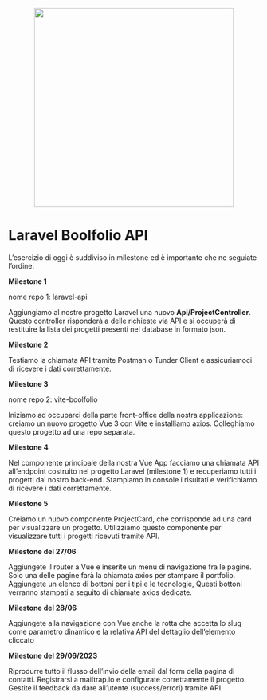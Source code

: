 <p align="center"><a href="https://laravel.com" target="_blank"><img src="https://raw.githubusercontent.com/laravel/art/master/logo-lockup/5%20SVG/2%20CMYK/1%20Full%20Color/laravel-logolockup-cmyk-red.svg" width="400"></a></p>

# Laravel Boolfolio API

L’esercizio di oggi è suddiviso in milestone ed è importante che ne seguiate l’ordine.

**Milestone 1**

nome repo 1: laravel-api

Aggiungiamo al nostro progetto Laravel una nuovo 
**Api/ProjectController**.
Questo controller risponderà a delle richieste via API e si occuperà di restituire la lista dei progetti presenti nel database in formato json.

**Milestone 2**

Testiamo la chiamata API tramite Postman o Tunder Client e assicuriamoci di ricevere i dati correttamente.

**Milestone 3**

nome repo 2: vite-boolfolio

Iniziamo ad occuparci della parte front-office della nostra applicazione: creiamo un nuovo progetto Vue 3 con Vite e installiamo axios.
Colleghiamo questo progetto ad una repo separata.

**Milestone 4**

Nel componente principale della nostra Vue App facciamo una chiamata API all’endpoint costruito nel progetto Laravel (milestone 1) e recuperiamo tutti i progetti dal nostro back-end.
Stampiamo in console i risultati e verifichiamo di ricevere i dati correttamente.

**Milestone 5**

Creiamo un nuovo componente ProjectCard, che corrisponde ad una card per visualizzare un progetto. Utilizziamo questo componente per visualizzare tutti i progetti ricevuti tramite API.

**Milestone del 27/06**

Aggiungete il router a Vue e inserite  un menu di navigazione fra le pagine.
Solo una delle pagine farà la chiamata axios per stampare il portfolio.
Aggiungete un elenco di  bottoni per i tipi  e le tecnologie, Questi bottoni verranno stampati a seguito di chiamate axios dedicate.

**Milestone del 28/06**

Aggiungete alla navigazione con Vue anche la rotta che accetta lo slug come parametro dinamico e la relativa API del dettaglio dell’elemento cliccato

**Milestone del 29/06/2023**

Riprodurre tutto il flusso dell’invio della email dal form della pagina di contatti.
Registrarsi a mailtrap.io e configurate correttamente il progetto.
Gestite il feedback da dare all’utente (success/errori) tramite API.
